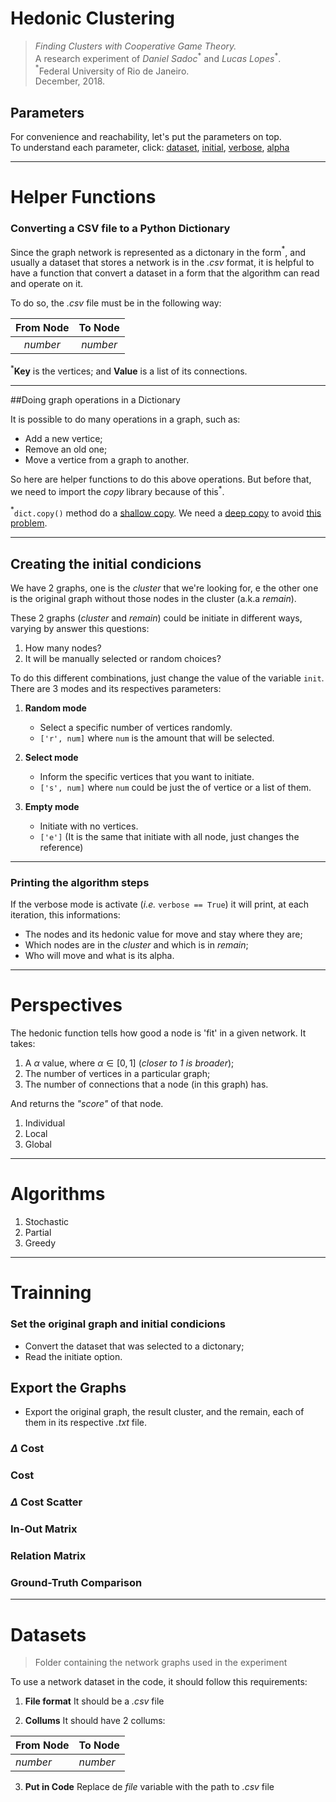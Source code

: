 # Hedonic Clustering
> _Finding Clusters with Cooperative Game Theory._<br/>
> A research experiment of _Daniel Sadoc_$^\ast$ and _Lucas Lopes_$^\ast$.<br/>
> $^\ast$Federal University of Rio de Janeiro.<br/>
> December, 2018.

<!---
Todo:
1. Explain the Hedonic function
2. Explain how the learning processing works
-->


<!--------------------------------------------------------------->

## Parameters
For convenience and reachability, let's put the parameters on top.<br/>
To understand each parameter, click: [dataset](#converting-a-csv-file-to-a-python-dictionary), [initial](#creating-the-initial-condicions), [verbose](#printing-the-algorithm-steps), [alpha](#-main-function)

--------------------------------------------------------------------------------

# Helper Functions

### Converting a CSV file to a Python Dictionary

Since the graph network is represented as a dictonary in the form$^\ast$, and usually a dataset that stores a network is in the _.csv_ format, it is helpful to have a function that convert a dataset in a form that the algorithm can read and operate on it.

To do so, the _.csv_ file must be in the following way:

| From Node | To Node  |
| :-------: | :------: |
| _number_  | _number_ |

$^\ast$**Key** is the vertices; and **Value** is a list of its connections.

--------------------------------------------------------------------------------

##Doing graph operations in a Dictionary

It is possible to do many operations in a graph, such as:

- Add a new vertice;
- Remove an old one;
- Move a vertice from a graph to another.

So here are helper functions to do this above operations. But before that, we need to import the _copy_ library because of this$^\ast$.

$^\ast$`dict.copy()` method do a [shallow copy](https://docs.python.org/2/library/stdtypes.html#dict.copy). We need a [deep copy](https://docs.python.org/2/library/copy.html#copy.deepcopy) to avoid [this problem](https://stackoverflow.com/questions/3975376/understanding-dict-copy-shallow-or-deep).

--------------------------------------------------------------------------------

## Creating the initial condicions

We have 2 graphs, one is the _cluster_ that we're looking for, e the other one is the original graph without those nodes in the cluster (a.k.a _remain_).

These 2 graphs (_cluster_ and _remain_) could be initiate in different ways, varying by answer this questions:

1. How many nodes?
2. It will be manually selected or random choices?

To do this different combinations, just change the value of the variable `init`.<br/>
There are 3 modes and its respectives parameters:

1. **Random mode**<br/>
    - Select a specific number of vertices randomly.<br/>
    - `['r', num]` where `num` is the amount that will be selected.

2. **Select mode**<br/>
    - Inform the specific vertices that you want to initiate.<br/>
    - `['s', num]` where `num` could be just the of vertice or a list of them.

3. **Empty mode**<br/>
    - Initiate with no vertices.<br/>
    - `['e']` (It is the same that initiate with all node, just changes the reference)

--------------------------------------------------------------------------------

### Printing the algorithm steps

If the verbose mode is activate (_i.e._ `verbose == True`) it will print, at each iteration, this informations:

- The nodes and its hedonic value for move and stay where they are;
- Which nodes are in the _cluster_ and which is in _remain_;
- Who will move and what is its alpha.

--------------------------------------------------------------------------------

# Perspectives

The hedonic function tells how good a node is 'fit' in a given network.
It takes:

1. A $\alpha$ value, where $\alpha \in [0,1]$ (_closer to 1 is broader_);
2. The number of vertices in a particular graph;
3. The number of connections that a node (in this graph) has.

And returns the _"score"_ of that node.

1. Individual
2. Local
3. Global

--------------------------------------------------------------------------------

# Algorithms

1. Stochastic
2. Partial
3. Greedy

--------------------------------------------------------------------------------

# Trainning

### Set the original graph and initial condicions

- Convert the dataset that was selected to a dictonary;
- Read the initiate option.

## Export the Graphs

- Export the original graph, the result cluster, and the remain, each of them in its respective _.txt_ file.

### $\Delta$ Cost
### Cost
### $\Delta$ Cost Scatter
### In-Out Matrix
### Relation Matrix
### Ground-Truth Comparison

---------------------------------------------

# Datasets
> Folder containing the network graphs used in the experiment

To use a network dataset in the code, it should follow this requirements:

1. **File format**
It should be a _.csv_ file

2. **Collums**
It should have 2 collums:

| From Node | To Node  |
|-----------|----------|
| _number_  | _number_ |

3. **Put in Code**
Replace de _file_ variable with the path to _.csv_ file

